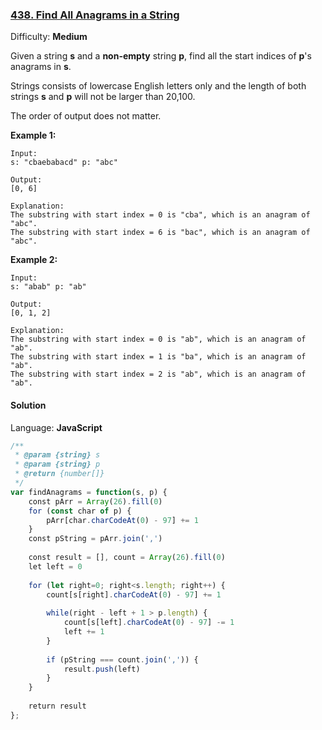 ### [438\. Find All Anagrams in a String](https://leetcode.com/problems/find-all-anagrams-in-a-string/)

Difficulty: **Medium**


Given a string **s** and a **non-empty** string **p**, find all the start indices of **p**'s anagrams in **s**.

Strings consists of lowercase English letters only and the length of both strings **s** and **p** will not be larger than 20,100.

The order of output does not matter.

**Example 1:**

```
Input:
s: "cbaebabacd" p: "abc"

Output:
[0, 6]

Explanation:
The substring with start index = 0 is "cba", which is an anagram of "abc".
The substring with start index = 6 is "bac", which is an anagram of "abc".
```

**Example 2:**

```
Input:
s: "abab" p: "ab"

Output:
[0, 1, 2]

Explanation:
The substring with start index = 0 is "ab", which is an anagram of "ab".
The substring with start index = 1 is "ba", which is an anagram of "ab".
The substring with start index = 2 is "ab", which is an anagram of "ab".
```


#### Solution

Language: **JavaScript**

```javascript
/**
 * @param {string} s
 * @param {string} p
 * @return {number[]}
 */
var findAnagrams = function(s, p) {
    const pArr = Array(26).fill(0)
    for (const char of p) {
        pArr[char.charCodeAt(0) - 97] += 1
    }
    const pString = pArr.join(',')
    
    const result = [], count = Array(26).fill(0)
    let left = 0
    
    for (let right=0; right<s.length; right++) {
        count[s[right].charCodeAt(0) - 97] += 1
        
        while(right - left + 1 > p.length) {
            count[s[left].charCodeAt(0) - 97] -= 1
            left += 1
        }
        
        if (pString === count.join(',')) {
            result.push(left)
        }
    }
    
    return result
};
```